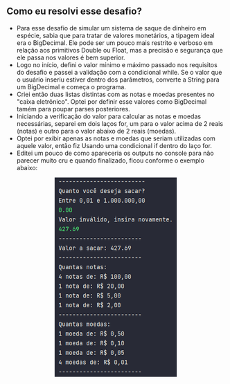 ## Como eu resolvi esse desafio?

- Para esse desafio de simular um sistema de saque de dinheiro em espécie, sabia que para tratar de valores monetários, a tipagem ideal era o BigDecimal. 
Ele pode ser um pouco mais restrito e verboso em relação aos primitivos Double ou Float, mas a precisão e segurança que ele passa nos valores é bem superior.
- Logo no início, defini o valor mínimo e máximo passado nos requisitos do desafio e passei a validação com a condicional while. Se o valor que o usuário inseriu estiver dentro dos parâmetros, converte a String para um BigDecimal e começa o programa. 
- Criei então duas listas distintas com as notas e moedas presentes no "caixa eletrônico". Optei por definir esse valores como BigDecimal tamém para poupar parses posteriores.
- Iniciando a verificação do valor para calcular as notas e moedas necessárias, separei em dois laços for, um para o valor acima de 2 reais (notas) e outro para o valor abaixo de 2 reais (moedas).
- Optei por exibir apenas as notas e moedas que seriam utilizadas com aquele valor, então fiz Usando uma condicional if dentro do laço for.
- Editei um pouco de como apareceria os outputs no console para não parecer muito cru e quando finalizado, ficou conforme o exemplo abaixo:

<div style="text-align:center">
    <img src="withdrawCashExample.png" alt="Descrição da imagem">
</div>